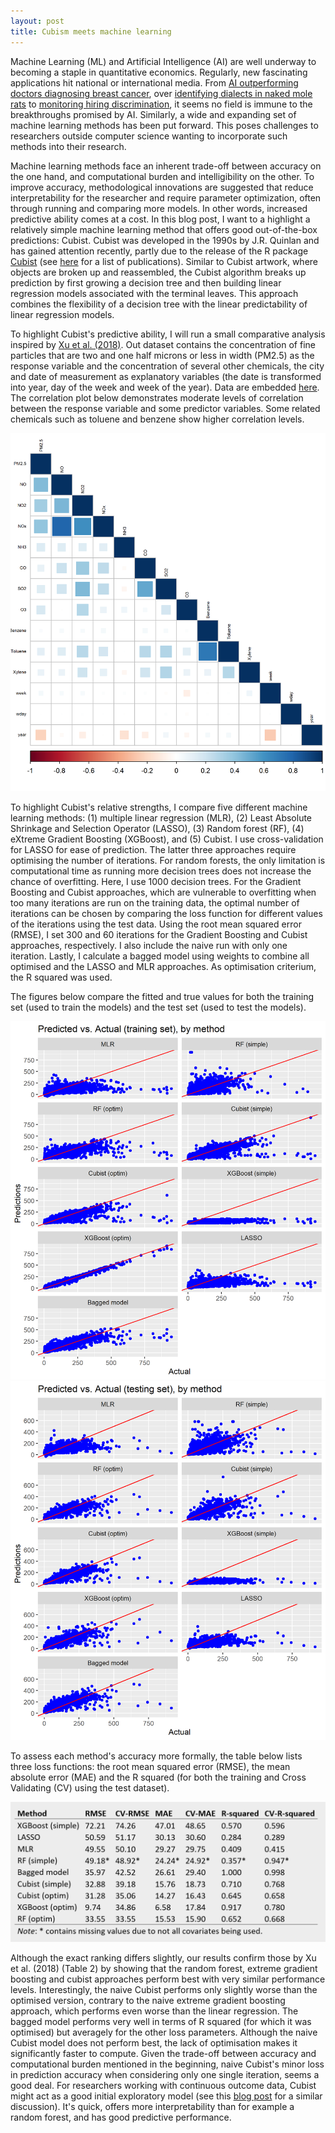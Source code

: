 ```yaml
---
layout: post
title: Cubism meets machine learning
---
```


Machine Learning (ML) and Artificial Intelligence (AI) are well underway to becoming a staple in quantitative economics. Regularly, new fascinating applications hit national or international media. From [AI outperforming doctors diagnosing breast cancer](https://towardsdatascience.com/google-ai-for-breast-cancer-detection-beats-doctors-65b8983352e0), over [identifying dialects in naked mole rats](https://www.science.org/doi/full/10.1126/science.abc6588?casa_token=poFF6pYQTt4AAAAA:vdWI3y7eUWJbtw6mbJhigqBeoS7nt_3R_ouVmPd3vnenxK5CP6fobdOvKKXyN8cNDT5e2ViynND-oMs) to [monitoring hiring discrimination](https://doi.org/10.1038/s41586-020-03136-0), it seems no field is immune to the breakthroughs promised by AI.  Similarly, a wide and expanding set of machine learning methods has been put forward. This poses challenges to researchers outside computer science wanting to incorporate such methods into their research. 

Machine learning methods face an inherent trade-off between accuracy on the one hand, and computational burden and intelligibility on the other. To improve accuracy, methodological innovations are suggested that reduce interpretability for the researcher and require parameter optimization, often through running and comparing more models.  In other words, increased predictive ability comes at a cost. In this blog post, I want to  a highlight a relatively simple machine learning method that offers good out-of-the-box predictions: Cubist. Cubist was developed in the 1990s by J.R. Quinlan and has gained attention recently, partly due to the release of the R package [Cubist](https://cran.r-project.org/web/packages/Cubist/vignettes/cubist.html) (see [here](https://www.rulequest.com/cubist-pubs.html) for a list of publications). Similar to Cubist artwork, where objects are broken up and reassembled, the Cubist algorithm breaks up prediction by first growing a decision tree and then building linear regression models associated with the terminal leaves. This approach combines the flexibility of a decision tree with the linear predictability of linear regression models. 

To highlight Cubist's predictive ability, I will run a small comparative analysis inspired by [Xu et al. (2018)](https://doi.org/10.1016/j.envpol.2018.08.029). Out dataset contains the concentration of fine particles that are two and one half microns or less in width (PM2.5) as the response variable and the concentration of several other chemicals, the city and date of measurement as explanatory variables (the date is transformed into year, day of the week and week of the year). Data are embedded [here](https://www.kaggle.com/datasets/anjusunilkumar/air-quality-prediction). The correlation plot below demonstrates moderate levels of correlation between the response variable and some predictor variables. Some related chemicals such as toluene and benzene show higher correlation levels.

![Correlation plot](/images/corrplot.png)

To highlight Cubist's relative strengths, I compare five different machine learning methods: (1) multiple linear regression (MLR), (2) Least Absolute Shrinkage and Selection Operator (LASSO), (3) Random forest (RF), (4) eXtreme Gradient Boosting (XGBoost), and (5) Cubist. I use cross-validation for LASSO for ease of prediction. The latter three approaches require optimising the number of iterations. For random forests, the only limitation is computational time as running more decision trees does not increase the chance of overfitting. Here, I use 1000 decision trees. For the Gradient Boosting and Cubist approaches, which are vulnerable to overfitting when too many iterations are run on the training data, the optimal number of iterations can be chosen by comparing the loss function for different values of the iterations using the test data. Using the root mean squared error (RMSE), I set 300 and 60 iterations for the Gradient Boosting and Cubist approaches, respectively. I also include the naive run with only one iteration. Lastly, I calculate a bagged model using weights to combine all optimised and the LASSO and MLR approaches. As optimisation criterium, the R squared was used.

The figures below compare the fitted and true values for both the training set (used to train the models) and the test set (used to test the models).

![Scatter plot training](/images/plot_train.png)
![Scatter plot test](/images/plot_test.png)

To assess each method's accuracy more formally, the table below lists three loss functions: the root mean squared error (RMSE), the mean absolute error (MAE) and the R squared (for both the training and Cross Validating (CV) using the test dataset).

![Evaluation table](/images/Lossfunctions.png)

Although the exact ranking differs slightly, our results confirm those by Xu et al. (2018) (Table 2) by showing that the random forest, extreme gradient boosting and cubist approaches perform best with very similar performance levels. Interestingly, the naive Cubist performs only slightly worse than the optimised version, contrary to the naive extreme gradient boosting approach, which performs even worse than the linear regression. The bagged model performs very well in terms of R squared (for which it was optimised) but averagely for the other loss parameters. Although the naive Cubist model does not perform best, the lack of optimisation makes it significantly faster to compute. Given the trade-off between accuracy and computational burden mentioned in the beginning, naive Cubist's minor loss in prediction accuracy when considering only one single iteration, seems a good deal. For researchers working with continuous outcome data, Cubist might act as a good initial exploratory model (see this [blog post](https://www.linkedin.com/pulse/machine-learning-example-r-using-cubist-kirk-mettler) for a similar discussion). It's quick, offers more interpretability than for example a random forest, and has good predictive performance.
